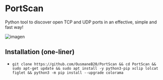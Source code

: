 # PortScan
Python tool to discover open TCP and UDP ports in an effective, simple and fast way!

![imagen](https://user-images.githubusercontent.com/132360962/235687900-ed6928d2-9310-4f11-903b-cf324feec383.png)

## Installation (one-liner)
* ``git clone https://github.com/OusmaneB20/PortScan && cd PortScan && sudo apt-get update && sudo apt install -y python3-pip xclip lolcat figlet && python3 -m pip install --upgrade colorama
``
